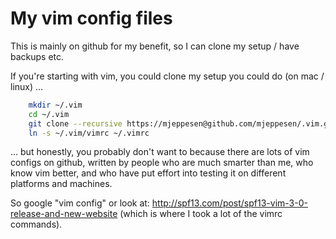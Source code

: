 # My vim config files

This is mainly on github for my benefit, so I can clone my setup / have backups etc.

If you're starting with vim, you could clone my setup you could do (on mac /
linux) ...
```bash
    mkdir ~/.vim
    cd ~/.vim
    git clone --recursive https://mjeppesen@github.com/mjeppesen/.vim.git
    ln -s ~/.vim/vimrc ~/.vimrc
```

... but honestly, you probably don't want to because there are lots of vim
configs on github, written by people who are much smarter than me, who know vim better, and who have put
effort into testing it on different platforms and machines.

So google "vim config" or look at:
http://spf13.com/post/spf13-vim-3-0-release-and-new-website
(which is where I took a lot of the vimrc commands).


